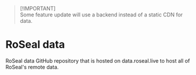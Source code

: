 > [!IMPORTANT]\
> Some feature update will use a backend instead of a static CDN for data.

# RoSeal data

RoSeal data GitHub repository that is hosted on data.roseal.live to host all of
RoSeal's remote data.
